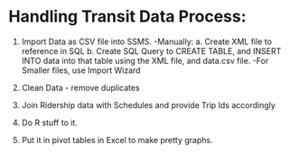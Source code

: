 # Handling Transit Data Process:

1. Import Data as CSV file into SSMS.
	-Manually:
		a. Create XML file to reference in SQL
		b. Create SQL Query to CREATE TABLE, and INSERT INTO data into that table using the XML file, and data.csv file.
	-For Smaller files, use Import Wizard

2. Clean Data - remove duplicates

3. Join Ridership data with Schedules and provide Trip Ids accordingly

4. Do R stuff to it.

5. Put it in pivot tables in Excel to make pretty graphs.
